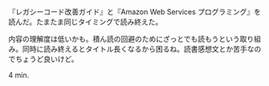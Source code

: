 『レガシーコード改善ガイド』と『Amazon Web Services プログラミング』を読んだ。たまたま同じタイミングで読み終えた。

内容の理解度は低いかも。積ん読の回避のためにざっとでも読もうという取り組み。同時に読み終えるとタイトル長くなるから困るね。読書感想文とか苦手なのでちょうど良いけど。

4 min.
